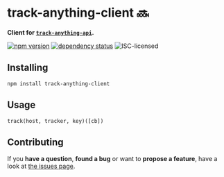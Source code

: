 # track-anything-client 🔜

**Client for [`track-anything-api`](https://github.com/derhuerst/track-anything-api).**

[![npm version](https://img.shields.io/npm/v/track-anything-client.svg)](https://www.npmjs.com/package/track-anything-client)
[![dependency status](https://img.shields.io/david/derhuerst/track-anything-client.svg)](https://david-dm.org/derhuerst/track-anything-client)
![ISC-licensed](https://img.shields.io/github/license/derhuerst/track-anything-client.svg)


## Installing

```
npm install track-anything-client
```


## Usage

`track(host, tracker, key)([cb])`


## Contributing

If you **have a question**, **found a bug** or want to **propose a feature**, have a look at [the issues page](https://github.com/derhuerst/track-anything-client/issues).
